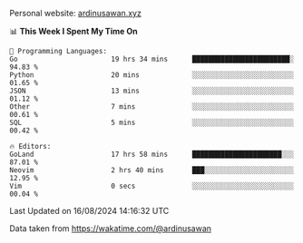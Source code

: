 Personal website: [ardinusawan.xyz](https://ardinusawan.xyz)

<!--START_SECTION:waka-->
📊 **This Week I Spent My Time On** 

```text
💬 Programming Languages: 
Go                       19 hrs 34 mins      ████████████████████████░   94.83 % 
Python                   20 mins             ░░░░░░░░░░░░░░░░░░░░░░░░░   01.65 % 
JSON                     13 mins             ░░░░░░░░░░░░░░░░░░░░░░░░░   01.12 % 
Other                    7 mins              ░░░░░░░░░░░░░░░░░░░░░░░░░   00.61 % 
SQL                      5 mins              ░░░░░░░░░░░░░░░░░░░░░░░░░   00.42 % 

🔥 Editors: 
GoLand                   17 hrs 58 mins      ██████████████████████░░░   87.01 % 
Neovim                   2 hrs 40 mins       ███░░░░░░░░░░░░░░░░░░░░░░   12.95 % 
Vim                      0 secs              ░░░░░░░░░░░░░░░░░░░░░░░░░   00.04 % 
```


 Last Updated on 16/08/2024 14:16:32 UTC
<!--END_SECTION:waka-->
Data taken from https://wakatime.com/@ardinusawan
